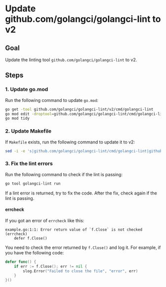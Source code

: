 # Update github.com/golangci/golangci-lint to v2

## Goal

Update the linting tool `github.com/golangci/golangci-lint` to v2.

## Steps

### 1. Update go.mod

Run the following command to update `go.mod`:

```bash
go get -tool github.com/golangci/golangci-lint/v2/cmd/golangci-lint
go mod edit -droptool=github.com/golangci/golangci-lint/cmd/golangci-lint
go mod tidy
```

### 2. Update Makefile

If `Makefile` exists, run the following command to update it to v2:

```bash
sed -i -e 's|github.com/golangci/golangci-lint/cmd/golangci-lint|github.com/golangci/golangci-lint/v2/cmd/golangci-lint|g' Makefile
```

### 3. Fix the lint errors

Run the following command to check if the lint is passing:

```bash
go tool golangci-lint run
```

If a lint error is returned, try to fix the code.
After the fix, check again if the lint is passing.

#### errcheck

If you got an error of `errcheck` like this:

```
example.go:1:1: Error return value of `f.Close` is not checked (errcheck)
	defer f.Close()
```

You need to check the error returned by `f.Close()` and log it.
For example, if you have the following code:

```go
defer func() {
    if err := f.Close(); err != nil {
        slog.Error("Failed to close the file", "error", err)
    }
}()
```
